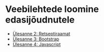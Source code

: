 # Veebilehtede loomine edasijõudnutele

- [Ülesanne 2: Retseptiraamat](https://e1004.github.io/Retseptiraamat/)
- [Ülesanne 3: Bootstrap](https://e1004.github.io/Bootstrap/)
- [Ülesanne 4: Javascript](https://e1004.github.io/Hw5/)

